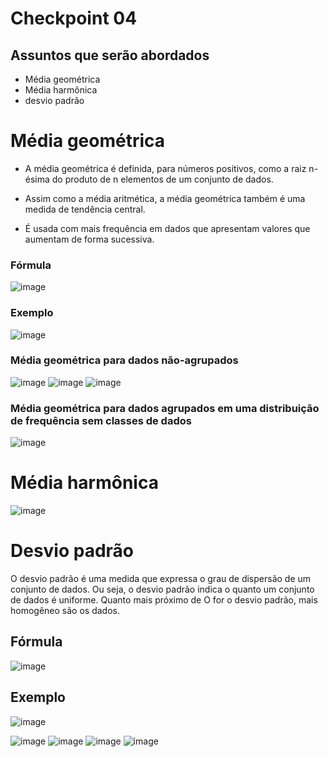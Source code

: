 # Checkpoint 04

## Assuntos que serão abordados 

- Média geométrica
- Média harmônica
- desvio padrão

# Média geométrica

- A média geométrica é definida, para números positivos, como a raiz n-ésima do produto de n elementos de um conjunto de dados. 

- Assim como a média aritmética, a média geométrica também é uma medida de tendência central. 

- É usada com mais frequência em dados que apresentam valores que aumentam de forma sucessiva.

### Fórmula

![image](https://user-images.githubusercontent.com/62342894/188195760-0c3ebe3c-19a5-47a6-9f93-90f1967e56e0.png)

### Exemplo

![image](https://user-images.githubusercontent.com/62342894/188195792-35bd0c3d-7709-45a8-a3a0-0d3e612b53ac.png)

### Média geométrica para dados não-agrupados

![image](https://user-images.githubusercontent.com/62342894/188195936-44ad2e49-f389-4027-8ced-a0aa8289f90c.png)
![image](https://user-images.githubusercontent.com/62342894/188196066-f85344ba-1d47-485f-a9e5-8e28c3b68cd3.png)
![image](https://user-images.githubusercontent.com/62342894/188196094-6ec8ee01-c6bb-478d-b669-dce0f8e08902.png)

### Média geométrica para dados agrupados em uma distribuição de frequência sem classes de dados

![image](https://user-images.githubusercontent.com/62342894/188196253-85f8ef0d-2990-4967-b773-b36501cc1106.png)

# Média harmônica

![image](https://user-images.githubusercontent.com/62342894/188197916-e7bea397-a8ae-43f5-97b0-bd86ab31e160.png)

# Desvio padrão

O desvio padrão é uma medida que expressa o grau de dispersão de um conjunto de dados. Ou seja, o desvio padrão indica o quanto um conjunto de dados é uniforme. Quanto mais próximo de O for o desvio padrão, mais homogêneo são os dados.

## Fórmula

![image](https://user-images.githubusercontent.com/62342894/188198115-bed415c6-1616-46fe-9aa1-8123af337f97.png)

## Exemplo

![image](https://user-images.githubusercontent.com/62342894/188198172-8dc59b9c-8786-4659-838c-7d3b5b928fa0.png)

![image](https://user-images.githubusercontent.com/62342894/188198219-33892637-f70d-4e9f-a664-f4b8668127d8.png)
![image](https://user-images.githubusercontent.com/62342894/188198238-886b7488-58af-4862-8b51-9a06da745f8b.png)
![image](https://user-images.githubusercontent.com/62342894/188198263-37bbc745-a069-47e0-a1a5-e4bdc5ba6397.png)
![image](https://user-images.githubusercontent.com/62342894/188198290-4547e447-f033-4cec-9728-307eaf92c7ba.png)




